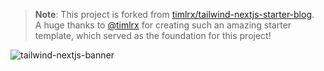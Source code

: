 > **Note**: This project is forked from [timlrx/tailwind-nextjs-starter-blog](https://github.com/timlrx/tailwind-nextjs-starter-blog).  
> A huge thanks to [@timlrx](https://github.com/timlrx) for creating such an amazing starter template, which served as the foundation for this project!

![tailwind-nextjs-banner](/public/static/images/twitter-card.png)